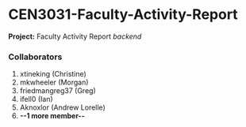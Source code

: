 CEN3031-Faculty-Activity-Report
================================
<html>
  <Strong>Project:</Strong> Faculty Activity Report <em>backend</em> 
  <body>
    <h3>Collaborators</h3>
      <ol>
        <li>xtineking (Christine)</li>
        <li>mkwheeler (Morgan)</li> 
        <li>friedmangreg37 (Greg)</li>
        <li>ifell0 (Ian)</li>
        <li>Aknoxlor (Andrew Lorelle)</li>
        <li><Strong>--1 more member--</Strong></li>
      </ol>
  </body>
</html>




